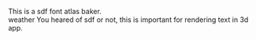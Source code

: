 This is a sdf font atlas baker.    
weather You heared of sdf or not, this is important for rendering text in 3d app.